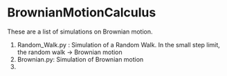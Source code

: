 # BrownianMotionCalculus

These are a list of simulations on Brownian motion. 

1. Random_Walk.py : Simulation of a Random Walk. In the small step limit, the random walk -> Brownian motion
2. Brownian.py: Simulation of Brownian motion
3. 
